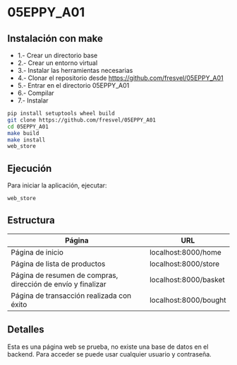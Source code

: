 # 05EPPY_A01

## Instalación con make
- 1.- Crear un directorio base
- 2.- Crear un entorno virtual
- 3.- Instalar las herramientas necesarias
- 4.- Clonar el repositorio desde https://github.com/fresvel/05EPPY_A01
- 5.- Entrar en el directorio 05EPPY_A01
- 6.- Compilar
- 7.- Instalar 


```bash
pip install setuptools wheel build
git clone https://github.com/fresvel/05EPPY_A01
cd 05EPPY_A01
make build
make install
web_store
```
## Ejecución
Para iniciar la aplicación, ejecutar:

```bash
web_store
```
## Estructura


| Página                                      | URL                              |
|---------------------------------------------|----------------------------------|
| Página de inicio                            | localhost:8000/home             |
| Página de lista de productos                | localhost:8000/store            |
| Página de resumen de compras, dirección de envío y finalizar | localhost:8000/basket           |
| Página de transacción realizada con éxito   | localhost:8000/bought           |

## Detalles

Esta es una página web se prueba, no existe una base de datos en el backend. Para acceder
se puede usar cualquier usuario y contraseña.